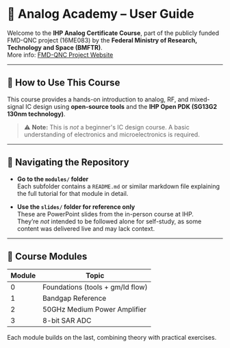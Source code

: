# 📘 Analog Academy – User Guide

Welcome to the **IHP Analog Certificate Course**, part of the publicly funded FMD-QNC project (16ME083) by the **Federal Ministry of Research, Technology and Space (BMFTR)**.  
More info: [FMD-QNC Project Website](https://www.elektronikforschung.de/projekte/fmd-qnc)

---

## 🧭 How to Use This Course

This course provides a hands-on introduction to analog, RF, and mixed-signal IC design using **open-source tools** and the **IHP Open PDK (SG13G2 130nm technology)**.

> ⚠️ **Note:** This is *not* a beginner's IC design course. A basic understanding of electronics and microelectronics is required.

---

## 📂 Navigating the Repository

- **Go to the `modules/` folder**  
  Each subfolder contains a `README.md` or similar markdown file explaining the full tutorial for that module in detail.

- **Use the `slides/` folder for reference only**  
  These are PowerPoint slides from the in-person course at IHP.  
  They’re *not* intended to be followed alone for self-study, as some content was delivered live and may lack context.

---

## 🧱 Course Modules

| Module | Topic                             |
|--------|-----------------------------------|
| 0      | Foundations (tools + gm/Id flow)  |
| 1      | Bandgap Reference                 |
| 2      | 50GHz Medium Power Amplifier      |
| 3      | 8-bit SAR ADC                     |

Each module builds on the last, combining theory with practical exercises.
